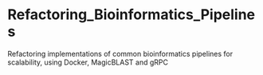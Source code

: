 # Refactoring_Bioinformatics_Pipelines
Refactoring implementations of common bioinformatics pipelines for scalability, using Docker, MagicBLAST and gRPC
